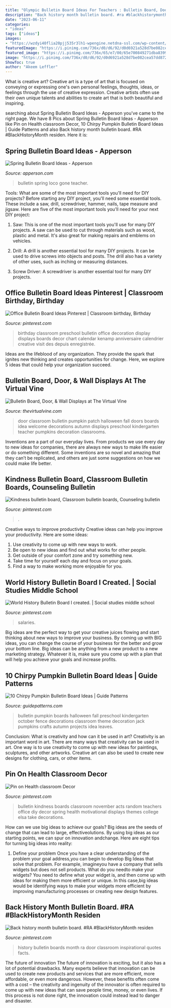 ```yaml
---
title: "Olympic Bulletin Board Ideas For Teachers : Bulletin Board, Door, &amp; Wall Displays At The Virtual Vine"
description: "Back history month bulletin board. #ra #blackhistorymonth residen"
date: "2023-06-11"
categories:
- "ideas"
tags: ["ideas"]
images:
- "https://wzdyi40flia20pjj535r3lh1-wpengine.netdna-ssl.com/wp-content/uploads/2016/03/20140409_220940-627x1024.jpg"
featuredImage: "https://i.pinimg.com/736x/d0/d6/92/d0d6921a528d7be082cea57dd8727e21.jpg"
featured_image: "https://i.pinimg.com/736x/65/e7/00/65e700849271dba8399a1f7ed8ef94ac.jpg"
image: "https://i.pinimg.com/736x/d0/d6/92/d0d6921a528d7be082cea57dd8727e21.jpg"
ShowToc: true
author: "Akeem Leffler"
---
```



What is creative art?
Creative art is a type of art that is focused on conveying or expressing one's own personal feelings, thoughts, ideas, or feelings through the use of creative expression. Creative artists often use their own unique talents and abilities to create art that is both beautiful and inspiring.

	

		
searching about Spring Bulletin Board Ideas - Apperson you've came to the right page. We have 8 Pics about Spring Bulletin Board Ideas - Apperson like Pin on Health classroom Decor, 10 Chirpy Pumpkin Bulletin Board Ideas | Guide Patterns and also Back history month bulletin board. #RA #BlackHistoryMonth residen. Here it is:
		
    
## Spring Bulletin Board Ideas - Apperson

<img loading=lazy src="https://wzdyi40flia20pjj535r3lh1-wpengine.netdna-ssl.com/wp-content/uploads/2016/03/20140409_220940-627x1024.jpg" onerror="this.onerror=null;this.src='https://tse1.mm.bing.net/th?id=OIP.ltQP5KKJJF6XLUNeMOfPGQHaMG&amp;pid=15.1';" alt="Spring Bulletin Board Ideas - Apperson">

_Source: apperson.com_

>bulletin spring loco gone teacher. 

	

Tools: What are some of the most important tools you'll need for DIY projects?
Before starting any DIY project, you'll need some essential tools. These include a saw, drill, screwdriver, hammer, nails, tape measure and jigsaw. Here are five of the most important tools you'll need for your next DIY project: 
1) Saw: This is one of the most important tools you'll use for many DIY projects. A saw can be used to cut through materials such as wood, plastic and metal. It's also great for making repairs and emblems on vehicles. 

2) Drill: A drill is another essential tool for many DIY projects. It can be used to drive screws into objects and posts. The drill also has a variety of other uses, such as inching or measuring distances. 

3) Screw Driver: A screwdriver is another essential tool for many DIY projects.

    
## Office Bulletin Board Ideas Pinterest | Classroom Birthday, Birthday

<img loading=lazy src="https://i.pinimg.com/736x/d0/d6/92/d0d6921a528d7be082cea57dd8727e21.jpg" onerror="this.onerror=null;this.src='https://tse3.mm.bing.net/th?id=OIP.C2iWz0rRuTbTjECI9oRQRwHaJ3&amp;pid=15.1';" alt="Office Bulletin Board Ideas Pinterest | Classroom birthday, Birthday">

_Source: pinterest.com_

>birthday classroom preschool bulletin office decoration display displays boards decor chart calendar kenamp anniversaire calendrier creative visit des depuis enregistrée. 

	

Ideas are the lifeblood of any organization. They provide the spark that ignites new thinking and creates opportunities for change. Here, we explore 5 ideas that could help your organization succeed.

    
## Bulletin Board, Door, &amp; Wall Displays At The Virtual Vine

<img loading=lazy src="http://www.thevirtualvine.com/images/displays/herrinsdoor.jpg" onerror="this.onerror=null;this.src='https://tse2.mm.bing.net/th?id=OIP.Qi28hURASSk3kBtydEMWvQHaSS&amp;pid=15.1';" alt="Bulletin Board, Door, &amp; Wall Displays at The Virtual Vine">

_Source: thevirtualvine.com_

>door classroom bulletin pumpkin patch halloween fall doors boards idea welcome decorations autumn displays preschool kindergarten teacher pumpkins decoration classrooms. 

	

Inventions are a part of our everyday lives. From products we use every day to new ideas for companies, there are always new ways to make life easier or do something different. Some inventions are so novel and amazing that they can’t be replicated, and others are just some suggestions on how we could make life better.

    
## Kindness Bulletin Board, Classroom Bulletin Boards, Counseling Bulletin

<img loading=lazy src="https://i.pinimg.com/736x/65/e7/00/65e700849271dba8399a1f7ed8ef94ac.jpg" onerror="this.onerror=null;this.src='https://tse1.mm.bing.net/th?id=OIP.8A_0iB4m_BkyUn_xA9f_OQHaFj&amp;pid=15.1';" alt="Kindness bulletin board, Classroom bulletin boards, Counseling bulletin">

_Source: pinterest.com_

>. 

	

Creative ways to improve productivity
Creative ideas can help you improve your productivity. Here are some ideas: 
1. Use creativity to come up with new ways to work.
2. Be open to new ideas and find out what works for other people. 
3. Get outside of your comfort zone and try something new. 
4. Take time for yourself each day and focus on your goals. 
5. Find a way to make working more enjoyable for you.

    
## World History Bulletin Board I Created. | Social Studies Middle School

<img loading=lazy src="https://i.pinimg.com/originals/bb/cf/5b/bbcf5b19f4906233b6016cd051eb6bee.jpg" onerror="this.onerror=null;this.src='https://tse3.mm.bing.net/th?id=OIP.O8fjjuQuErD50TgtUe3kFgHaJ4&amp;pid=15.1';" alt="World History Bulletin Board I created. | Social studies middle school">

_Source: pinterest.com_

>salaries. 

	

Big ideas are the perfect way to get your creative juices flowing and start thinking about new ways to improve your business. By coming up with BIG ideas, you can change the course of your business for the better and grow your bottom line. Big ideas can be anything from a new product to a new marketing strategy. Whatever it is, make sure you come up with a plan that will help you achieve your goals and increase profits.

    
## 10 Chirpy Pumpkin Bulletin Board Ideas | Guide Patterns

<img loading=lazy src="http://www.guidepatterns.com/wp-content/uploads/2016/08/Halloween-Pumpkin-Bulletin-Board-Ideas.jpg" onerror="this.onerror=null;this.src='https://tse4.mm.bing.net/th?id=OIP.eFgz4aeguXzTfcgylW_fHgAAAA&amp;pid=15.1';" alt="10 Chirpy Pumpkin Bulletin Board Ideas | Guide Patterns">

_Source: guidepatterns.com_

>bulletin pumpkin boards halloween fall preschool kindergarten october fence decorations classroom theme decoration jack pumpkins crafts autumn projects idea leaves. 

	

Conclusion: What is creativity and how can it be used in art?
Creativity is an important word in art. There are many ways that creativity can be used in art. One way is to use creativity to come up with new ideas for paintings, sculptures, and other artworks. Creative art can also be used to create new designs for clothing, cars, or other items.

    
## Pin On Health Classroom Decor

<img loading=lazy src="https://i.pinimg.com/736x/06/36/f1/0636f1f544f521375bacbded4940f3ad.jpg" onerror="this.onerror=null;this.src='https://tse1.mm.bing.net/th?id=OIP.EqwumSXyF-_GpUl2MnG-YgHaJ3&amp;pid=15.1';" alt="Pin on Health classroom Decor">

_Source: pinterest.com_

>bulletin kindness boards classroom november acts random teachers office diy decor spring health motivational displays themes college elsa take decorations. 

	

How can we use big ideas to achieve our goals?
Big ideas are the seeds of change that can lead to large, effectiveolutions. By using big ideas as our starting points, we can spur on innovation andchange. Here are eight tips for turning big ideas into reality:
1. Define your problem
Once you have a clear understanding of the problem your goal address,you can begin to develop Big Ideas that solve that problem. For example, imagineyou have a company that sells widgets but does not sell products. What do you needto make your widgets? You need to define what your widget is, and then come up with ideas for making them more efficient or unique. In this case,big ideas would be identifying ways to make your widgets more efficient by improving manufacturing processes or creating new design features.


    
## Back History Month Bulletin Board. #RA #BlackHistoryMonth Residen

<img loading=lazy src="https://i.pinimg.com/736x/45/f7/76/45f7765ed81c057494334116be5ccf05.jpg" onerror="this.onerror=null;this.src='https://tse2.mm.bing.net/th?id=OIP.3BdlWBrpSSgqBjwsmDhndAHaJ3&amp;pid=15.1';" alt="Back history month bulletin board. #RA #BlackHistoryMonth residen">

_Source: pinterest.com_

>history bulletin boards month ra door classroom inspirational quotes facts. 

	

The future of innovation
The future of innovation is exciting, but it also has a lot of potential drawbacks. Many experts believe that innovation can be used to create new products and services that are more efficient, more affordable, or even more dangerous. However, these benefits often come with a cost – the creativity and ingenuity of the innovator is often required to come up with new ideas that can save people time, money, or even lives. If this process is not done right, the innovation could instead lead to danger and disaster.

